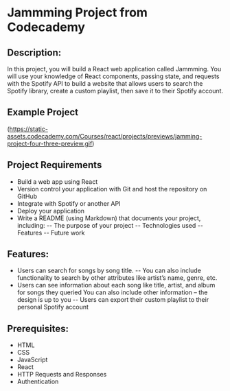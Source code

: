# Jammming Project from Codecademy

## Description:
In this project, you will build a React web application called Jammming. You will use your knowledge of React components, passing state, and requests with the Spotify API to build a website that allows users to search the Spotify library, create a custom playlist, then save it to their Spotify account.

## Example Project
(https://static-assets.codecademy.com/Courses/react/projects/previews/jamming-project-four-three-preview.gif)

## Project Requirements
- Build a web app using React
- Version control your application with Git and host the repository on GitHub
- Integrate with Spotify or another API
- Deploy your application
- Write a README (using Markdown) that documents your project, including:
-- The purpose of your project
-- Technologies used
-- Features
-- Future work

## Features:
- Users can search for songs by song title.
-- You can also include functionality to search by other attributes like artist’s name, genre, etc.
- Users can see information about each song like title, artist, and album for songs they queried
You can also include other information – the design is up to you
-- Users can export their custom playlist to their personal Spotify account

## Prerequisites:
- HTML
- CSS
- JavaScript
- React
- HTTP Requests and Responses
- Authentication
